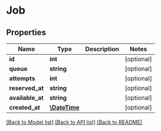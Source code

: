 # Job

## Properties
Name | Type | Description | Notes
------------ | ------------- | ------------- | -------------
**id** | **int** |  | [optional] 
**queue** | **string** |  | [optional] 
**attempts** | **int** |  | [optional] 
**reserved_at** | **string** |  | [optional] 
**available_at** | **string** |  | [optional] 
**created_at** | [**\DateTime**](\DateTime.md) |  | [optional] 

[[Back to Model list]](../README.md#documentation-for-models) [[Back to API list]](../README.md#documentation-for-api-endpoints) [[Back to README]](../README.md)


